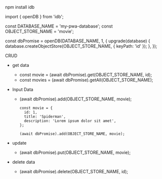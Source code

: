 npm install idb

import { openDB } from 'idb';
 
const DATABASE_NAME = 'my-pwa-database';
const OBJECT_STORE_NAME = 'movie';
 
const dbPromise = openDB(DATABASE_NAME, 1, {
  upgrade(database) {
    database.createObjectStore(OBJECT_STORE_NAME, { keyPath: 'id' });
  },
});

CRUD
- get data
    - const movie = (await dbPromise).get(OBJECT_STORE_NAME, id);
    - const movies = (await dbPromise).getAll(OBJECT_STORE_NAME);
  
- Input Data
    - (await dbPromise).add(OBJECT_STORE_NAME, movie);
      ```
      const movie = {
        id: 1,
        title: 'Spiderman',
        description: 'Lorem ipsum dolor sit amet',
      };
      
      (await dbPromise).add(OBJECT_STORE_NAME, movie);
      ```
- update
    - (await dbPromise).put(OBJECT_STORE_NAME, movie);
  
- delete data
    - (await dbPromise).delete(OBJECT_STORE_NAME, id);